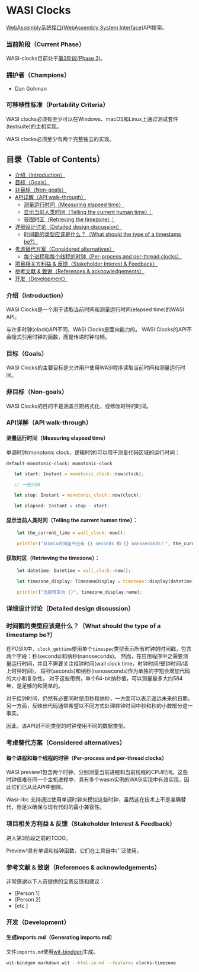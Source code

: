 # WASI Clocks

[WebAssembly系统接口(WebAssembly System Interface)](https://github.com/WebAssembly/WASI)API提案。

### 当前阶段（Current Phase）

WASI-clocks目前处于[第3阶段(Phase 3)][Phase 3]。

[Phase 3]: https://github.com/WebAssembly/WASI/blob/main/Proposals.md#phase-3---implementation-phase-cg--wg

### 拥护者（Champions）

- Dan Gohman

### 可移植性标准（Portability Criteria）

WASI clocks必须有至少可以在Windows、macOS和Linux上通过测试套件(testsuite)的主机实现。

WASI clocks必须至少有两个完整独立的实现。

## 目录（Table of Contents）

- [介绍（Introduction）](#介绍introduction)
- [目标（Goals）](#目标goals)
- [非目标（Non-goals）](#非目标non-goals)
- [API详解（API walk-through）](#API详解api-walk-through)
  - [测量运行时间（Measuring elapsed time）](#测量运行时间measuring-elapsed-time)
  - [显示当前人类时间（Telling the current human time）：](#显示当前人类时间telling-the-current-human-time)
  - [获取时区（Retrieving the timezone）：](获取时区retrieving-the-timezone)
- [详细设计讨论（Detailed design discussion）](#详细设计讨论detailed-design-discussion)
  - [时间戳的类型应该是什么？（What should the type of a timestamp be?）](#时间戳的类型应该是什么what-should-the-type-of-a-timestamp-be)
- [考虑替代方案（Considered alternatives）](#考虑替代方案considered-alternatives)
  - [每个进程和每个线程的时钟（Per-process and per-thread clocks）](#每个进程和每个线程的时钟per-process-and-per-thread-clocks)
- [项目相关方利益 & 反馈（Stakeholder Interest & Feedback）](#项目相关方利益--反馈stakeholder-interest--feedback)
- [参考文献 & 致谢（References & acknowledgements）](#参考文献--致谢references--acknowledgements)
- [开发（Development）](#开发development)

### 介绍（Introduction）

WASI Clocks是一个用于读取当前时间和测量运行时间(elapsed time)的WASI API。

与许多时钟(clock)API不同，WASI Clocks是面向能力的。
WASI Clocks的API不会隐式引用时钟的函数，而是传递时钟句柄。

### 目标（Goals）

WASI Clocks的主要目标是允许用户使用WASI程序读取当前时间和测量运行时间。

### 非目标（Non-goals）

WASI Clocks的目的不是涵盖日期格式化，或修改时钟的时间。

### API详解（API walk-through）

#### 测量运行时间（Measuring elapsed time）

单调时钟(monotonic clock，逻辑时钟)可以用于测量代码区域的运行时间：

```wit
default-monotonic-clock: monotonic-clock
```

```rust
   let start: Instant = monotonic_clock::now(clock);

   // 一些代码

   let stop: Instant = monotonic_clock::now(clock);

   let elapsed: Instant = stop - start;
```


#### 显示当前人类时间（Telling the current human time）：

```rust
    let the_current_time = wall_clock::now();

    println!("从Unix时间至今已有 {} seconds 和 {} nanoseconds！", the_current_time.seconds, the_current_time.nanoseconds);
```

#### 获取时区（Retrieving the timezone）：

```rust
    let datetime: Datetime = wall_clock::now();

    let timezone_display: TimezoneDisplay = timezone::display(datetime);

    println!("当前时区为 {}", timezone_display.name);
```

### 详细设计讨论（Detailed design discussion）

### 时间戳的类型应该是什么？（What should the type of a timestamp be?）

在POSIX中，`clock_gettime`使用单个`timespec`类型表示所有时钟的时间戳，包含两个字段：秒(seconds)和纳秒(nanoseconds)。
然而，在应用程序中之需要测量运行时间，并且不需要关注挂钟时间(wall clock time，时钟时间/壁钟时间/墙上时钟时间)，
将秒(seconds)和纳秒(nanoseconds)作为单独的字短会增加代码的大小和复杂性。
对于这些用例，单个64-bit纳秒值，可以测量最多大约584年，是足够的和简单的。

对于挂钟时间，仍然有必要同时使用秒和纳秒，一方面可以表示遥远未来的日期，
另一方面，反映出代码通常希望以不同方式处理挂钟时间中秒和秒的小数部分这一事实。

因此，该API对不同类型的时钟使用不同的数据类型。

### 考虑替代方案（Considered alternatives）

#### 每个进程和每个线程的时钟（Per-process and per-thread clocks）

WASI preview1包含两个时钟，分别测量当前进程和当前线程的CPU时间。这些时钟很难在同一个主机进程中，具有多个wasm实例的WASI实现中有效实现，因此它们已从此API中删除。

Wasi-libc 支持通过使用单调时钟来模拟这些时钟，虽然这在技术上不是准确替代，但足以确保与现有代码的最小兼容性。

### 项目相关方利益 & 反馈（Stakeholder Interest & Feedback）

进入第3阶段之前的TODO。

Preview1具有单调和挂钟函数，它们在工具链中广泛使用。

### 参考文献 & 致谢（References & acknowledgements）

非常感谢以下人员提供的宝贵反馈和建议：

- [Person 1]
- [Person 2]
- [etc.]

### 开发（Development）

#### 生成imports.md（Generating imports.md）

文件`imports.md`使用[wit-bindgen](https://github.com/bytecodealliance/wit-bindgen)生成。

```bash
wit-bindgen markdown wit --html-in-md --features clocks-timezone
```
